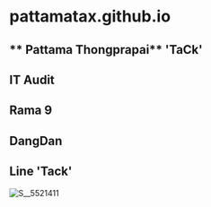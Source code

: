 # pattamatax.github.io

## ** Pattama Thongprapai**  'TaCk'
## IT Audit
## Rama 9
## DangDan
## Line 'Tack'

![S__5521411](https://user-images.githubusercontent.com/51500023/59141693-f2735a80-89db-11e9-84cd-2c06348ddb9a.jpg)
